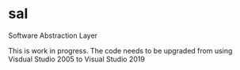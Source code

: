 # sal
Software Abstraction Layer

This is work in progress. The code needs to be upgraded from using Visdual Studio 2005 to Visual Studio 2019




